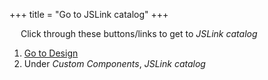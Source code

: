 +++
title = "Go to JSLink catalog"
+++

&emsp; Click through these buttons/links to get to *JSLink catalog*

1. [Go to Design](./to_design.md)
2. Under *Custom Components*, *JSLink catalog*
